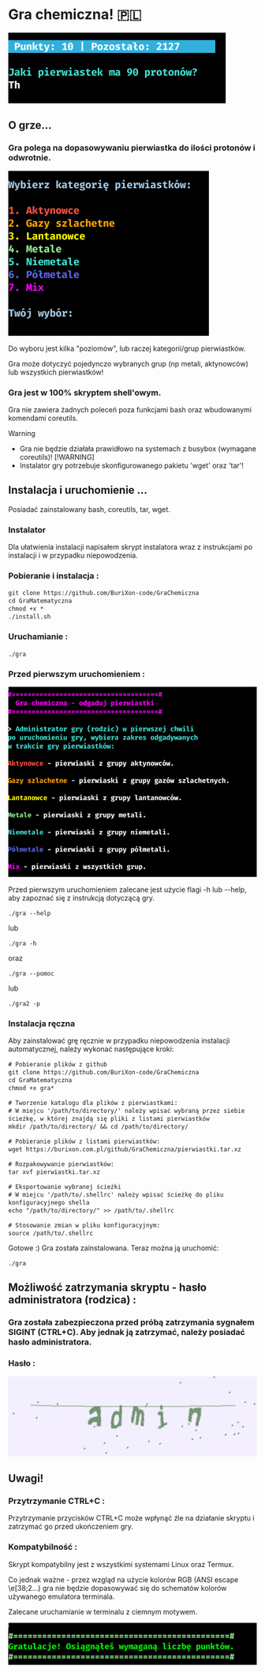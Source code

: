 # Gra chemiczna! 🇵🇱
![Gra](/gra2.png)

## O grze...

### Gra polega na dopasowywaniu pierwiastka do ilości protonów i odwrotnie.
![Gra](/gra1.png)

Do wyboru jest kilka "poziomów", lub raczej kategorii/grup pierwiastków.

Gra może dotyczyć pojedynczo wybranych grup (np metali, aktynowców) lub wszystkich pierwiastków!

### Gra jest w 100% skryptem shell'owym.

Gra nie zawiera żadnych poleceń poza funkcjami bash oraz wbudowanymi komendami coreutils.

> [!WARNING]
> - Gra nie będzie działała prawidłowo na systemach z busybox (wymagane coreutils)!
> [!WARNING]
> - Instalator gry potrzebuje skonfigurowanego pakietu 'wget' oraz 'tar'! 

## Instalacja i uruchomienie ...

Posiadać zainstalowany bash, coreutils, tar, wget.

### Instalator

Dla ułatwienia instalacji napisałem skrypt instalatora wraz z instrukcjami po instalacji i w przypadku niepowodzenia.

### Pobieranie i instalacja :

```
git clone https://github.com/BuriXon-code/GraChemiczna
cd GraMatematyczna
chmod +x *
./install.sh
```
### Uruchamianie :
```
./gra
```

### Przed pierwszym uruchomieniem :
![Gra](/gra3.png)

Przed pierwszym uruchomieniem zalecane jest użycie flagi -h lub --help, aby zapoznać się z instrukcją dotyczącą gry.
```
./gra --help
```
lub 
```
./gra -h
```
oraz 
```
./gra --pomoc
```
lub 
```
./gra2 -p
```

### Instalacja ręczna

Aby zainstalować grę ręcznie w przypadku niepowodzenia instalacji automatycznej, należy wykonać następujące kroki:

```
# Pobieranie plików z github
git clone https://github.com/BuriXon-code/GraChemiczna
cd GraMatematyczna
chmod +x gra*
```
```
# Tworzenie katalogu dla plików z pierwiastkami:
# W miejcu '/path/to/directory/' należy wpisać wybraną przez siebie ścieżkę, w której znajdą się pliki z listami pierwiastków
mkdir /path/to/directory/ && cd /path/to/directory/
```
```
# Pobieranie plików z listami pierwiastków:
wget https://burixon.com.pl/github/GraChemiczna/pierwiastki.tar.xz
```
```
# Rozpakowywanie pierwiastków:
tar xvf pierwiastki.tar.xz
```
```
# Eksportowanie wybranej ścieżki
# W miejcu '/path/to/.shellrc' należy wpisać ścieżkę do pliku konfiguracyjnego shella
echo "/path/to/directory/" >> /path/to/.shellrc
```
```
# Stosowanie zmian w pliku konfiguracyjnym:
source /path/to/.shellrc
```

Gotowe :) Gra została zainstalowana. Teraz można ją uruchomić:

```
./gra
```

## Możliwość zatrzymania skryptu - hasło administratora (rodzica) :
### Gra została zabezpieczona przed próbą zatrzymania sygnałem SIGINT (CTRL+C). Aby jednak ją zatrzymać, należy posiadać hasło administratora.
### Hasło :
![Hasło administratorskie](/captcha.png)

## Uwagi!
### Przytrzymanie CTRL+C :
Przytrzymanie przycisków CTRL+C może wpłynąć źle na działanie skryptu i zatrzymać go przed ukończeniem gry.

### Kompatybilność :
Skrypt kompatybilny jest z wszystkimi systemami Linux oraz Termux.

Co jednak ważne - przez wzgląd na użycie kolorów RGB (ANSI escape \e[38;2...) gra nie będzie dopasowywać się do schematów kolorów używanego emulatora terminala.

Zalecane uruchamianie w terminalu z ciemnym motywem.

![Gra](/gra4.png)


